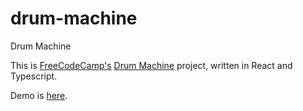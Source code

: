 # drum-machine
 Drum Machine

This is [FreeCodeCamp's](https://freecodecamp.org) [Drum Machine](https://www.freecodecamp.org/learn/front-end-development-libraries/front-end-development-libraries-projects/build-a-drum-machine) project, written in React and Typescript.

Demo is [here](https://drum-machine-3.netlify.app/).